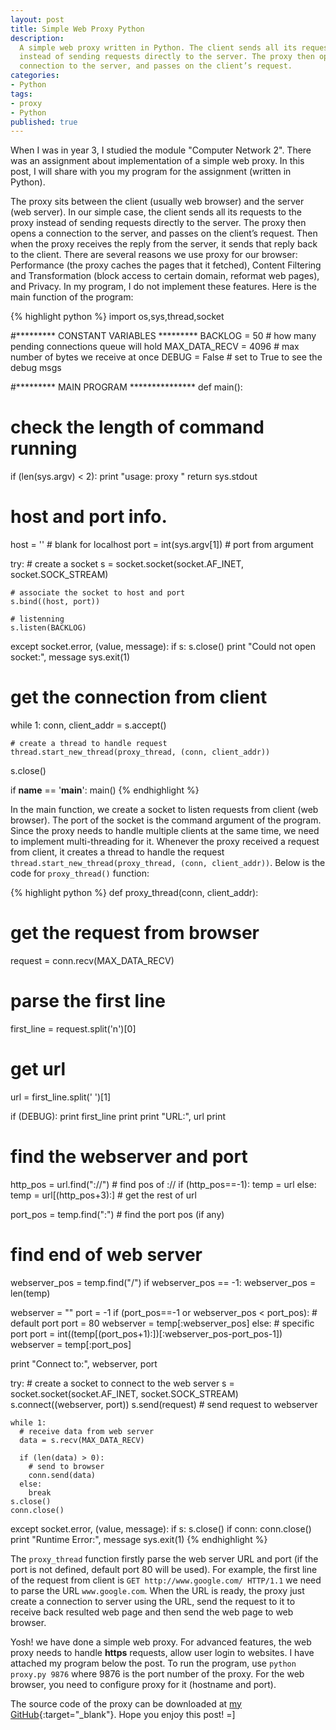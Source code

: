 ```yaml
---
layout: post
title: Simple Web Proxy Python
description:
  A simple web proxy written in Python. The client sends all its requests to the proxy
  instead of sending requests directly to the server. The proxy then opens a
  connection to the server, and passes on the client’s request.
categories:
- Python
tags:
- proxy
- Python
published: true
---
```


When I was in year 3, I studied the module "Computer Network 2". There was an
assignment about implementation of a simple web proxy. In this post, I will
share with you my program for the assignment (written in Python).

The proxy sits between the client (usually web browser) and the server (web
server). In our simple case, the client sends all its requests to the proxy
instead of sending requests directly to the server. The proxy then opens a
connection to the server, and passes on the client’s request.<!-- more -->
Then when the proxy receives the reply from the server, it sends that reply
back to the client. There are several reasons we use proxy for our browser:
Performance (the proxy caches the pages that it fetched), Content Filtering and
Transformation (block access to certain domain, reformat web pages), and Privacy.
In my program, I do not implement these features. Here is the main function of
the program:

{% highlight python %}
import os,sys,thread,socket

#********* CONSTANT VARIABLES *********
BACKLOG = 50            # how many pending connections queue will hold
MAX_DATA_RECV = 4096    # max number of bytes we receive at once
DEBUG = False           # set to True to see the debug msgs

#********* MAIN PROGRAM ***************
def main():

  # check the length of command running
  if (len(sys.argv) < 2):
    print "usage: proxy <port>"
    return sys.stdout

  # host and port info.
  host = ''               # blank for localhost
  port = int(sys.argv[1]) # port from argument

  try:
    # create a socket
    s = socket.socket(socket.AF_INET, socket.SOCK_STREAM)

    # associate the socket to host and port
    s.bind((host, port))

    # listenning
    s.listen(BACKLOG)

  except socket.error, (value, message):
    if s:
        s.close()
    print "Could not open socket:", message
    sys.exit(1)

  # get the connection from client
  while 1:
    conn, client_addr = s.accept()

    # create a thread to handle request
    thread.start_new_thread(proxy_thread, (conn, client_addr))

  s.close()

if __name__ == '__main__':
  main()
{% endhighlight %}

In the main function, we create a socket to listen requests from client (web
browser). The port of the socket is the command argument of the program. Since
the proxy needs to handle multiple clients at the same time, we need to
implement multi-threading for it. Whenever the proxy received a request from
client, it creates a thread to handle the request
`thread.start_new_thread(proxy_thread, (conn, client_addr))`. Below is the code
for `proxy_thread()` function:

{% highlight python %}
def proxy_thread(conn, client_addr):

  # get the request from browser
  request = conn.recv(MAX_DATA_RECV)

  # parse the first line
  first_line = request.split('n')[0]

  # get url
  url = first_line.split(' ')[1]

  if (DEBUG):
    print first_line
    print
    print "URL:", url
    print

  # find the webserver and port
  http_pos = url.find("://")          # find pos of ://
  if (http_pos==-1):
    temp = url
  else:
    temp = url[(http_pos+3):]       # get the rest of url

  port_pos = temp.find(":")           # find the port pos (if any)

  # find end of web server
  webserver_pos = temp.find("/")
  if webserver_pos == -1:
    webserver_pos = len(temp)

  webserver = ""
  port = -1
  if (port_pos==-1 or webserver_pos < port_pos):      # default port
    port = 80
    webserver = temp[:webserver_pos]
  else:       # specific port
    port = int((temp[(port_pos+1):])[:webserver_pos-port_pos-1])
    webserver = temp[:port_pos]

  print "Connect to:", webserver, port

  try:
    # create a socket to connect to the web server
    s = socket.socket(socket.AF_INET, socket.SOCK_STREAM)
    s.connect((webserver, port))
    s.send(request)         # send request to webserver

    while 1:
      # receive data from web server
      data = s.recv(MAX_DATA_RECV)

      if (len(data) > 0):
        # send to browser
        conn.send(data)
      else:
        break
    s.close()
    conn.close()
  except socket.error, (value, message):
    if s:
      s.close()
    if conn:
      conn.close()
    print "Runtime Error:", message
    sys.exit(1)
{% endhighlight %}

The `proxy_thread` function firstly parse the web server URL and port (if the
port is not defined, default port 80 will be used). For example, the first line
of the request from client is `GET http://www.google.com/ HTTP/1.1` we need to
parse the URL `www.google.com`. When the URL is ready, the proxy just create a
connection to server using the URL, send the request to it to receive back
resulted web page and then send the web page to web browser.

Yosh! we have done a simple web proxy. For advanced features, the web proxy
needs to handle **https** requests, allow user login to websites. I have
attached my program below the post. To run the program, use `python proxy.py 9876`
where 9876 is the port number of the proxy. For the web browser, you need to
configure proxy for it (hostname and port).

The source code of the proxy can be downloaded at [my GitHub][WebProxyPythonGitHub]{:target="_blank"}. Hope you enjoy this post! =]

[WebProxyPythonGitHub]: https://github.com/luugiathuy/WebProxyPython
